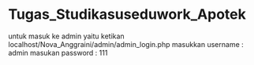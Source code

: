 # Tugas_Studikasuseduwork_Apotek

untuk masuk ke admin yaitu ketikan localhost/Nova_Anggraini/admin/admin_login.php
masukkan username : admin
masukan password : 111
